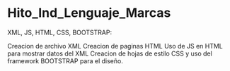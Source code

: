 # Hito_Ind_Lenguaje_Marcas
XML, JS, HTML, CSS, BOOTSTRAP:

Creacion de archivo XML
Creacion de paginas HTML
Uso de JS en HTML para mostrar datos del XML
Creacion de hojas de estilo CSS y uso del framework BOOTSTRAP para el diseño.
